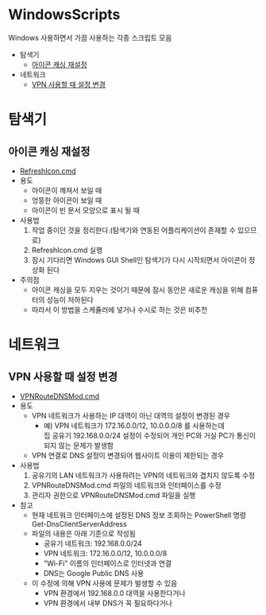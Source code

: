 # WindowsScripts
Windows 사용하면서 가끔 사용하는 각종 스크립트 모음

- 탐색기
    - [아이콘 캐싱 재설정](#아이콘-캐싱-재설정)
- 네트워크
    - [VPN 사용할 때 설정 변경](#VPN-사용할-때-설정-변경)

# 탐색기

## 아이콘 캐싱 재설정
- [RefreshIcon.cmd](Explorer/RefreshIcon.cmd)
- 용도
    - 아이콘이 깨져서 보일 때
    - 엉뚱한 아이콘이 보일 때
    - 아이콘이 빈 문서 모양으로 표시 될 때
- 사용법
    1. 작업 중이던 것을 정리한다.(탐색기와 연동된 어플리케이션이 존재할 수 있으므로)
    1. RefreshIcon.cmd 실행
    1. 잠시 기다리면 Windows GUI Shell인 탐색기가 다시 시작되면서 아이콘이 정상화 된다
- 주의점
    - 아이콘 캐싱을 모두 지우는 것이기 때문에 잠시 동안은 새로운 캐싱을 위해 컴퓨터의 성능이 저하된다
    - 따라서 이 방법을 스케쥴러에 넣거나 수시로 하는 것은 비추천

# 네트워크

## VPN 사용할 때 설정 변경
- [VPNRouteDNSMod.cmd](Network/VPNRouteDNSMod.cmd)
- 용도
    - VPN 네트워크가 사용하는 IP 대역이 아닌 대역의 설정이 변경된 경우
        - 예) VPN 네트워크가 172.16.0.0/12, 10.0.0.0/8 를 사용하는데<br />
          집 공유기 192.168.0.0/24 설정이 수정되어 개인 PC와 거실 PC가 통신이 되지 않는 문제가 발생함
    - VPN 연결로 DNS 설정이 변경되어 웹사이트 이용이 제한되는 경우
- 사용법
    1. 공유기의 LAN 네트워크가 사용하려는 VPN의 네트워크와 겹치지 않도록 수정
    1. VPNRouteDNSMod.cmd 파일의 네트워크와 인터페이스를 수정
    1. 관리자 권한으로 VPNRouteDNSMod.cmd 파일을 실행
- 참고
    - 현재 네트워크 인터페이스에 설정된 DNS 정보 조회하는 PowerShell 명령<br />
      Get-DnsClientServerAddress
    - 파일의 내용은 아래 기준으로 작성됨
        - 공유기 네트워크: 192.168.0.0/24
        - VPN 네트워크: 172.16.0.0/12, 10.0.0.0/8
        - "Wi-Fi" 이름의 인터페이스로 인터넷과 연결
        - DNS는 Google Public DNS 사용
    - 이 수정에 의해 VPN 사용에 문제가 발생할 수 있음
        - VPN 환경에서 192.168.0.0 대역을 사용한다거나
        - VPN 환경에서 내부 DNS가 꼭 필요하다거나